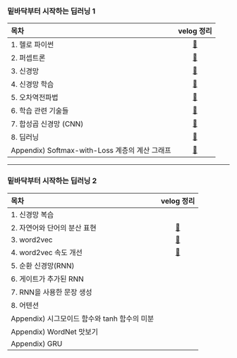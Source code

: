### 밑바닥부터 시작하는 딥러닝 1

|목차|velog 정리|
|:--|:--:|
|1. 헬로 파이썬|[📒](https://velog.io/@bbirong/1%EC%9E%A5.-%ED%97%AC%EB%A1%9C-%ED%8C%8C%EC%9D%B4%EC%8D%AC)|
|2. 퍼셉트론|[📒](https://velog.io/@bbirong/2%EC%9E%A5.-%ED%8D%BC%EC%85%89%ED%8A%B8%EB%A1%A0-Perceptron)|
|3. 신경망|[📒](https://velog.io/@bbirong/1-3.-%EC%8B%A0%EA%B2%BD%EB%A7%9D-v18d5g66)|
|4. 신경망 학습|[📒](https://velog.io/@bbirong/%EB%B0%91%EB%94%A5-1-4.-%EC%8B%A0%EA%B2%BD%EB%A7%9D-%ED%95%99%EC%8A%B5)|
|5. 오차역전파법|[📒](https://velog.io/write?id=ec9c17d7-45f0-4be2-a8d0-6d410d50a80a)|
|6. 학습 관련 기술들|[📒](https://velog.io/@bbirong/%EB%B0%91%EB%94%A5-6%EC%9E%A5.-%ED%95%99%EC%8A%B5-%EA%B4%80%EB%A0%A8-%EA%B8%B0%EC%88%A0%EB%93%A4)|
|7. 합성곱 신경망 (CNN)|[📒](https://velog.io/@bbirong/%EB%B0%91%EB%94%A5-7%EC%9E%A5.-%ED%95%A9%EC%84%B1%EA%B3%B1-%EC%8B%A0%EA%B2%BD%EB%A7%9DCNN)|
|8. 딥러닝|[📒](https://velog.io/@bbirong/%EB%B0%91%EB%94%A5-8%EC%9E%A5.-%EB%94%A5%EB%9F%AC%EB%8B%9D)|
|Appendix) Softmax-with-Loss 계층의 계산 그래프|[📒](https://velog.io/@bbirong/%EB%B0%91%EB%94%A5-%EB%B6%80%EB%A1%9D-A.-Softmax-with-Loss-%EA%B3%84%EC%B8%B5%EC%9D%98-%EA%B3%84%EC%82%B0-%EA%B7%B8%EB%9E%98%ED%94%84)|

---

### 밑바닥부터 시작하는 딥러닝 2

|목차|velog 정리|
|:--|:--:|
|1. 신경망 복습||
|2. 자연어와 단어의 분산 표현|[📒](https://velog.io/@bbirong/%EB%B0%91%EB%94%A52-2%EC%9E%A5.-%EC%9E%90%EC%97%B0%EC%96%B4%EC%99%80-%EB%8B%A8%EC%96%B4%EC%9D%98-%EB%B6%84%EC%82%B0-%ED%91%9C%ED%98%84)|
|3. word2vec|[📒](https://velog.io/@bbirong/%EB%B0%91%EB%94%A52-3%EC%9E%A5.-word2vec)|
|4. word2vec 속도 개선|[📒](https://velog.io/@bbirong/%EB%B0%91%EB%94%A52-4%EC%9E%A5.-word2vec-%EC%86%8D%EB%8F%84-%EA%B0%9C%EC%84%A0)|
|5. 순환 신경망(RNN)||
|6. 게이트가 추가된 RNN||
|7. RNN을 사용한 문장 생성||
|8. 어텐션||
|Appendix) 시그모이드 함수와 tanh 함수의 미분||
|Appendix) WordNet 맛보기||
|Appendix) GRU||

